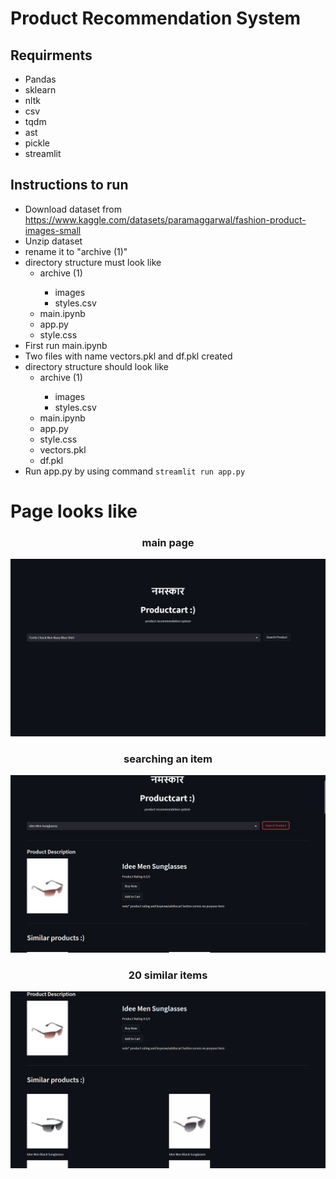 <h1>Product Recommendation System</h1>
    <h2>Requirments</h2>
    <ul>
        <li>Pandas</li>
        <li>sklearn</li>
        <li>nltk</li>
        <li>csv</li>
        <li>tqdm</li>
        <li>ast</li>
        <li>pickle</li>
        <li>streamlit</li>
    </ul>
    <h2>Instructions to run</h2>
    <ul>
        <li>Download dataset from <a href="https://www.kaggle.com/datasets/paramaggarwal/fashion-product-images-small">https://www.kaggle.com/datasets/paramaggarwal/fashion-product-images-small</a></li>
        <li>Unzip dataset</li>
        <li>rename it to "archive (1)"</li>
        <li>directory structure must look like
            <ul>
                <li>archive (1)</li>
                <ul>
                    <li>images</li>
                    <li>styles.csv</li>
                </ul>
                <li>main.ipynb</li>
                <li>app.py</li>
                <li>style.css</li>
            </ul>
        </li>
        <li>First run main.ipynb</li>
        <li>Two files with name vectors.pkl and df.pkl created</li>
        <li>directory structure should look like
            <ul>
                <li>archive (1)</li>
                <ul>
                    <li>images</li>
                    <li>styles.csv</li>
                </ul>
                <li>main.ipynb</li>
                <li>app.py</li>
                <li>style.css</li>
                <li>vectors.pkl</li>
                <li>df.pkl</li>
            </ul>
        </li>
        <li>Run app.py by using command <code>streamlit run app.py </code> </li>
    </ul>
    <h1>Page looks like</h1>
<center><h3>main page</h3></center>

![one](assets/asset1.png)

<center><h3>searching an item</h3></center>

![one](assets/asset2.png)

<center><h3>20 similar items</h3></center>

![one](assets/asset3.png)
